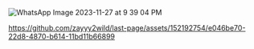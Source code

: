 
![WhatsApp Image 2023-11-27 at 9 39 04 PM](https://github.com/zayyy2wild/last-page/assets/152192754/d374a0c4-5845-476d-8c0e-ece4d2956155)

https://github.com/zayyy2wild/last-page/assets/152192754/e046be70-22d8-4870-b614-11bd11b66899


